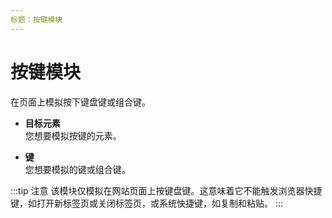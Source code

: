 ```yaml
---
标题：按键模块
---
```


# 按键模块

在页面上模拟按下键盘键或组合键。

- **目标元素** <br>
  您想要模拟按键的元素。

- **键** <br>
  您想要模拟的键或组合键。

:::tip 注意
该模块仅模拟在网站页面上按键盘键。这意味着它不能触发浏览器快捷键，如打开新标签页或关闭标签页，或系统快捷键，如复制和粘贴。
:::

<!--@include: ../parts/blocks-interaction-note.md-->